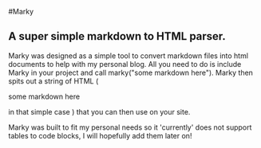 #Marky

A super simple markdown to HTML parser.
---

Marky was designed as a simple tool to convert markdown files into html documents to help with my personal blog. All you need to do is include Marky in your project and call marky("some markdown here"). Marky then spits out a string of HTML ( <p>some markdown here</p> in that simple case ) that you can then use on your site.

Marky was built to fit my personal needs so it 'currently' does not support tables to code blocks, I will hopefully add them later on!   

